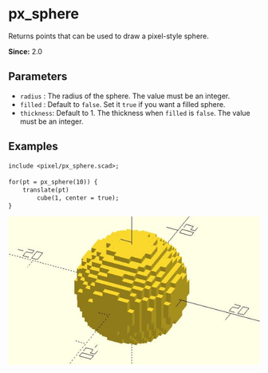 # px_sphere

Returns points that can be used to draw a pixel-style sphere.

**Since:** 2.0

## Parameters

- `radius` : The radius of the sphere. The value must be an integer.
- `filled` : Default to `false`. Set it `true` if you want a filled sphere.
- `thickness`: Default to 1. The thickness when `filled` is `false`. The value must be an integer.

## Examples

	include <pixel/px_sphere.scad>;

	for(pt = px_sphere(10)) {
		translate(pt)
			cube(1, center = true);
	}

![px_sphere](images/lib2-px_sphere-1.JPG)
